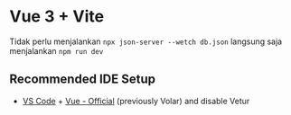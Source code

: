 # Vue 3 + Vite

Tidak perlu menjalankan ```npx json-server --wetch db.json```
langsung saja menjalankan ```npm run dev```

## Recommended IDE Setup

- [VS Code](https://code.visualstudio.com/) + [Vue - Official](https://marketplace.visualstudio.com/items?itemName=Vue.volar) (previously Volar) and disable Vetur
